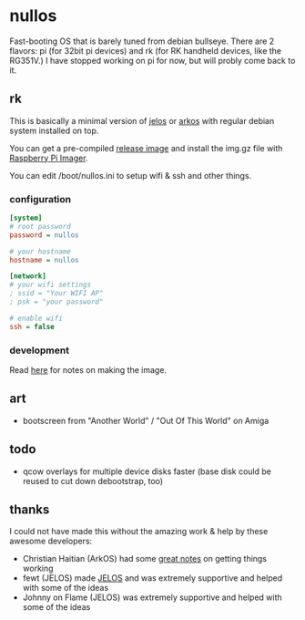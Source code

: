 # nullos

Fast-booting OS that is barely tuned from debian bullseye. There are 2 flavors: pi (for 32bit pi devices) and rk (for RK handheld devices, like the RG351V.) I have stopped working on pi for now, but will probly come back to it.

## rk

This is basically a minimal version of [jelos](https://github.com/JustEnoughLinuxOS/distribution) or [arkos](https://github.com/christianhaitian/arkos) with regular debian system installed on top.

You can get a pre-compiled [release image](https://github.com/notnullgames/nullos/releases) and install the img.gz file with [Raspberry Pi Imager](https://www.raspberrypi.com/software/).

You can edit /boot/nullos.ini to setup wifi & ssh and other things.

### configuration

```ini
[system]
# root password
password = nullos

# your hostname
hostname = nullos

[network]
# your wifi settings
; ssid = "Your WIFI AP"
; psk = "your password"

# enable wifi
ssh = false
```

### development

Read [here](https://github.com/notnullgames/nullos/wiki/Development) for notes on making the image.


## art

- bootscreen from "Another World" / "Out Of This World" on Amiga


## todo

- qcow overlays for multiple device disks faster (base disk could be reused to cut down debootstrap, too)

## thanks

I could not have made this without the amazing work & help by these awesome developers:

- Christian Haitian (ArkOS) had some [great notes](https://github.com/christianhaitian/arkos/wiki/Building) on getting things working
- fewt (JELOS) made [JELOS](https://github.com/JustEnoughLinuxOS/distribution) and was extremely supportive and helped with some of the ideas
- Johnny on Flame (JELOS) was extremely supportive and helped with some of the ideas
